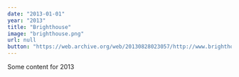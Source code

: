 ```yaml
---
date: "2013-01-01"
year: "2013"
title: "Brighthouse"
image: "brighthouse.png"
url: null
button: "https://web.archive.org/web/20130828023057/http://www.brighthouse.co.uk/"
---
```


Some content for 2013
